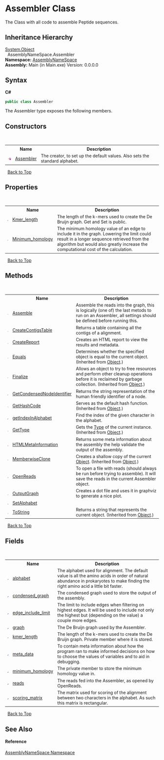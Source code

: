 # Assembler Class
 

The Class with all code to assemble Peptide sequences.


## Inheritance Hierarchy
<a href="http://msdn2.microsoft.com/en-us/library/e5kfa45b" target="_blank">System.Object</a><br />&nbsp;&nbsp;AssemblyNameSpace.Assembler<br />
**Namespace:**&nbsp;<a href="6bcc80ef-5cfd-db5f-1eb2-7297d1c16397">AssemblyNameSpace</a><br />**Assembly:**&nbsp;Main (in Main.exe) Version: 0.0.0.0

## Syntax

**C#**<br />
``` C#
public class Assembler
```

The Assembler type exposes the following members.


## Constructors
&nbsp;<table><tr><th></th><th>Name</th><th>Description</th></tr><tr><td>![Public method](media/pubmethod.gif "Public method")</td><td><a href="be780419-0341-fd66-c40c-4c60912f4271">Assembler</a></td><td>
The creator, to set up the default values. Also sets the standard alphabet.</td></tr></table>&nbsp;
<a href="#assembler-class">Back to Top</a>

## Properties
&nbsp;<table><tr><th></th><th>Name</th><th>Description</th></tr><tr><td>![Public property](media/pubproperty.gif "Public property")</td><td><a href="211a780a-57d7-70ef-1725-bfbaa0cf8975">Kmer_length</a></td><td>
The length of the k-mers used to create the De Bruijn graph. Get and Set is public.</td></tr><tr><td>![Public property](media/pubproperty.gif "Public property")</td><td><a href="2a85a077-74b6-a72c-0ef4-70cfc37d9dbe">Minimum_homology</a></td><td>
The minimum homology value of an edge to include it in the graph. Lowering the limit could result in a longer sequence retrieved from the algorithm but would also greatly increase the computational cost of the calculation.</td></tr></table>&nbsp;
<a href="#assembler-class">Back to Top</a>

## Methods
&nbsp;<table><tr><th></th><th>Name</th><th>Description</th></tr><tr><td>![Public method](media/pubmethod.gif "Public method")</td><td><a href="3b15cb13-a567-503e-0a54-1b79a5e9b70a">Assemble</a></td><td>
Assemble the reads into the graph, this is logically (one of) the last metods to run on an Assembler, all settings should be defined before running this.</td></tr><tr><td>![Public method](media/pubmethod.gif "Public method")</td><td><a href="f5015c76-1927-5f1c-b3e7-546304e4a85c">CreateContigsTable</a></td><td>
Returns a table containing all the contigs of a alignment.</td></tr><tr><td>![Public method](media/pubmethod.gif "Public method")</td><td><a href="290019ec-de2b-7267-2927-6b00303a0a04">CreateReport</a></td><td>
Creates an HTML report to view the results and metadata.</td></tr><tr><td>![Public method](media/pubmethod.gif "Public method")</td><td><a href="http://msdn2.microsoft.com/en-us/library/bsc2ak47" target="_blank">Equals</a></td><td>
Determines whether the specified object is equal to the current object.
 (Inherited from <a href="http://msdn2.microsoft.com/en-us/library/e5kfa45b" target="_blank">Object</a>.)</td></tr><tr><td>![Protected method](media/protmethod.gif "Protected method")</td><td><a href="http://msdn2.microsoft.com/en-us/library/4k87zsw7" target="_blank">Finalize</a></td><td>
Allows an object to try to free resources and perform other cleanup operations before it is reclaimed by garbage collection.
 (Inherited from <a href="http://msdn2.microsoft.com/en-us/library/e5kfa45b" target="_blank">Object</a>.)</td></tr><tr><td>![Private method](media/privmethod.gif "Private method")</td><td><a href="e6ba4955-d7b3-8e71-36b8-75a060c6b1b8">GetCondensedNodeIdentifier</a></td><td>
Returns the string representation of the human friendly identifier of a node.</td></tr><tr><td>![Public method](media/pubmethod.gif "Public method")</td><td><a href="http://msdn2.microsoft.com/en-us/library/zdee4b3y" target="_blank">GetHashCode</a></td><td>
Serves as the default hash function.
 (Inherited from <a href="http://msdn2.microsoft.com/en-us/library/e5kfa45b" target="_blank">Object</a>.)</td></tr><tr><td>![Private method](media/privmethod.gif "Private method")</td><td><a href="5d06eb9b-4f68-a3cd-2baf-6c7e2a60850b">getIndexInAlphabet</a></td><td>
Find the index of the given character in the alphabet.</td></tr><tr><td>![Public method](media/pubmethod.gif "Public method")</td><td><a href="http://msdn2.microsoft.com/en-us/library/dfwy45w9" target="_blank">GetType</a></td><td>
Gets the <a href="http://msdn2.microsoft.com/en-us/library/42892f65" target="_blank">Type</a> of the current instance.
 (Inherited from <a href="http://msdn2.microsoft.com/en-us/library/e5kfa45b" target="_blank">Object</a>.)</td></tr><tr><td>![Public method](media/pubmethod.gif "Public method")</td><td><a href="7345241d-2688-47d5-1082-abfdb922bb7a">HTMLMetaInformation</a></td><td>
Returns some meta information about the assembly the help validate the output of the assembly.</td></tr><tr><td>![Protected method](media/protmethod.gif "Protected method")</td><td><a href="http://msdn2.microsoft.com/en-us/library/57ctke0a" target="_blank">MemberwiseClone</a></td><td>
Creates a shallow copy of the current <a href="http://msdn2.microsoft.com/en-us/library/e5kfa45b" target="_blank">Object</a>.
 (Inherited from <a href="http://msdn2.microsoft.com/en-us/library/e5kfa45b" target="_blank">Object</a>.)</td></tr><tr><td>![Public method](media/pubmethod.gif "Public method")</td><td><a href="c0462576-7be9-db3d-68ee-16dea1fc2dd1">OpenReads</a></td><td>
To open a file with reads (should always be run before trying to assemble). It will save the reads in the current Assembler object.</td></tr><tr><td>![Public method](media/pubmethod.gif "Public method")</td><td><a href="017a9f5d-de84-a0a8-09e8-bb229dd9b23a">OutputGraph</a></td><td>
Creates a dot file and uses it in graphviz to generate a nice plot.</td></tr><tr><td>![Public method](media/pubmethod.gif "Public method")</td><td><a href="c7f8cdef-2ec7-97de-129f-36de5b1728e9">SetAlphabet</a></td><td /></tr><tr><td>![Public method](media/pubmethod.gif "Public method")</td><td><a href="http://msdn2.microsoft.com/en-us/library/7bxwbwt2" target="_blank">ToString</a></td><td>
Returns a string that represents the current object.
 (Inherited from <a href="http://msdn2.microsoft.com/en-us/library/e5kfa45b" target="_blank">Object</a>.)</td></tr></table>&nbsp;
<a href="#assembler-class">Back to Top</a>

## Fields
&nbsp;<table><tr><th></th><th>Name</th><th>Description</th></tr><tr><td>![Private field](media/privfield.gif "Private field")</td><td><a href="e1036ab8-a3b2-67ca-4985-db1d8a79d005">alphabet</a></td><td>
The alphabet used for alignment. The default value is all the amino acids in order of natural abundance in prokaryotes to make finding the right amino acid a little bit faster.</td></tr><tr><td>![Private field](media/privfield.gif "Private field")</td><td><a href="15c2b1cf-7f15-276a-9c19-0d1aea98b23d">condensed_graph</a></td><td>
The condensed graph used to store the output of the assembly.</td></tr><tr><td>![Private field](media/privfield.gif "Private field")</td><td><a href="1a5da965-8bfe-0ac0-ed45-405148fb69da">edge_include_limit</a></td><td>
The limit to include edges when filtering on highest edges. It will be used to include not only the highest but (depending on the value) a couple more edges.</td></tr><tr><td>![Private field](media/privfield.gif "Private field")</td><td><a href="9b4b02af-8132-e910-3382-ad65f2a52fe1">graph</a></td><td>
The De Bruijn graph used by the Assembler.</td></tr><tr><td>![Private field](media/privfield.gif "Private field")</td><td><a href="26bfbc64-8148-322d-7ef4-a5e53a150460">kmer_length</a></td><td>
The length of the k-mers used to create the De Bruijn graph. Private member where it is stored.</td></tr><tr><td>![Private field](media/privfield.gif "Private field")</td><td><a href="312fa581-c2b0-4948-6f3b-35f574b056eb">meta_data</a></td><td>
To contain meta information about how the program ran to make informed decisions on how to choose the values of variables and to aid in debugging.</td></tr><tr><td>![Private field](media/privfield.gif "Private field")</td><td><a href="332457aa-4be0-bd18-f179-48997647e0f1">minimum_homology</a></td><td>
The private member to store the minimum homology value in.</td></tr><tr><td>![Private field](media/privfield.gif "Private field")</td><td><a href="d5047453-077f-fa31-2e17-e226898d2c6c">reads</a></td><td>
The reads fed into the Assembler, as opened by OpenReads.</td></tr><tr><td>![Private field](media/privfield.gif "Private field")</td><td><a href="a1cd89b5-a491-35b8-eef9-7c57139c7f3d">scoring_matrix</a></td><td>
The matrix used for scoring of the alignment between two characters in the alphabet. As such this matrix is rectangular.</td></tr></table>&nbsp;
<a href="#assembler-class">Back to Top</a>

## See Also


#### Reference
<a href="6bcc80ef-5cfd-db5f-1eb2-7297d1c16397">AssemblyNameSpace Namespace</a><br />